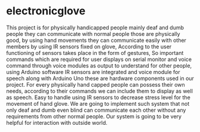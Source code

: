 # electronicglove
This project is for physically handicapped people mainly deaf and dumb people they can communicate with normal people those are physically good, by using hand movements they can communicate easily with other members by using IR sensors fixed on glove, According to the user functioning of sensors takes place in the form of gestures, So important commands which are required for user  displays on serial  monitor and voice command through voice modules as output to understand for other people, using Arduino software IR sensors are integrated and voice module for speech along with Arduino Uno these are hardware components used in our project. For every physically hand capped people can possess their own needs, according to their commands we can include them to display as well as speech. Easy to handle using IR sensors to decrease stress level for the movement of hand glove. We are going to implement such system that not only deaf and dumb even blind can communicate each other without any requirements from other normal people. Our system is going to be very helpful for interaction with outside world.
